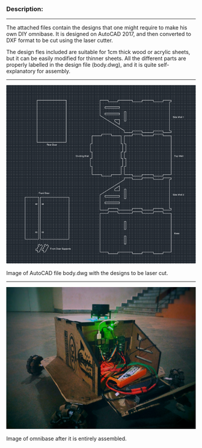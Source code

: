 ### Description:

 <hr />
 
The attached files contain the designs that one might require to make his own DIY omnibase. It is designed on AutoCAD 2017, and then converted to DXF format to be cut using the laser cutter. 

The design fles included are suitable for 1cm thick wood or acrylic sheets, but it can be easily modified for thinner sheets. All the different parts are properly labelled in the design file (body.dwg), and it is quite self-explanatory for assembly. 

<hr />

![AutoCAD snip](/media/AutoCAD_file.PNG)

Image of AutoCAD file body.dwg with the designs to be laser cut.

<hr />

![trotbot](/media/trotbot.jpeg)

Image of omnibase after it is entirely assembled.
